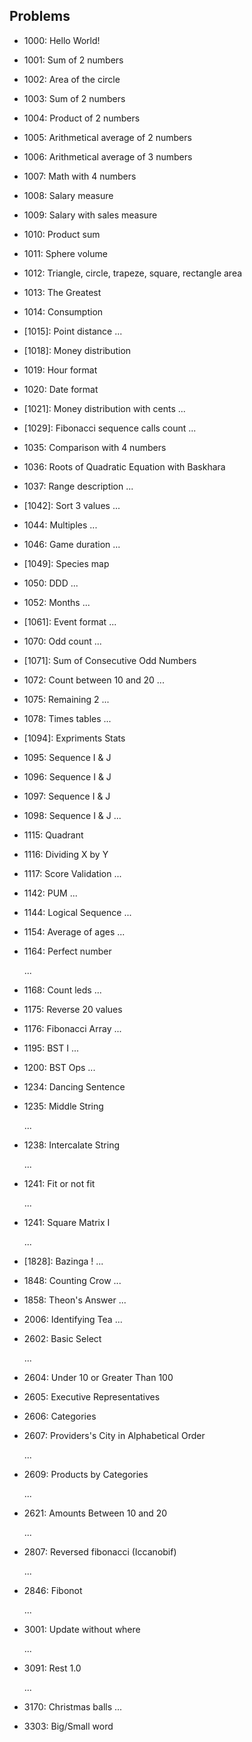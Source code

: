 ## Problems

* 1000: Hello World!

* 1001: Sum of 2 numbers

* 1002: Area of the circle

* 1003: Sum of 2 numbers

* 1004: Product of 2 numbers

* 1005: Arithmetical average of 2 numbers

* 1006: Arithmetical average of 3 numbers

* 1007: Math with 4 numbers

* 1008: Salary measure

* 1009: Salary with sales measure

* 1010: Product sum

* 1011: Sphere volume

* 1012: Triangle, circle, trapeze, square, rectangle area

* 1013: The Greatest

* 1014: Consumption

* [1015]: Point distance
  ...

* [1018]: Money distribution

* 1019: Hour format

* 1020: Date format

* [1021]: Money distribution with cents
  ...

* [1029]: Fibonacci sequence calls count
  ...

* 1035: Comparison with 4 numbers

* 1036: Roots of Quadratic Equation with Baskhara

* 1037: Range description
  ...

* [1042]: Sort 3 values
  ...

* 1044: Multiples
  ...

* 1046: Game duration
  ...

* [1049]: Species map

* 1050: DDD
  ...

* 1052: Months
  ...

* [1061]: Event format
  ...

* 1070: Odd count
  ...

* [1071]: Sum of Consecutive Odd Numbers

* 1072: Count between 10 and 20
  ...

* 1075: Remaining 2
  ...

* 1078: Times tables
  ...

* [1094]: Expriments Stats

* 1095: Sequence I & J

* 1096: Sequence I & J

* 1097: Sequence I & J

* 1098: Sequence I & J
  ...

* 1115: Quadrant

* 1116: Dividing X by Y

* 1117: Score Validation
  ...

* 1142: PUM
  ...

* 1144: Logical Sequence
  ...

* 1154: Average of ages
  ...

* 1164:  Perfect number

  ...

* 1168: Count leds
  ...

* 1175: Reverse 20 values

* 1176: Fibonacci Array
  ...

* 1195: BST I
  ...

* 1200: BST Ops
  ...

* 1234: Dancing Sentence

* 1235: Middle String

  ...

* 1238: Intercalate String

  ...

* 1241: Fit or not fit

  ...

* 1241: Square Matrix I

  ...

* [1828]: Bazinga !
  ...

* 1848: Counting Crow
  ...

* 1858: Theon's Answer
  ...

* 2006: Identifying Tea
  ...

* 2602: Basic Select

  ...

* 2604: Under 10 or Greater Than 100

* 2605: Executive Representatives

* 2606: Categories

* 2607: Providers's City in Alphabetical Order

  ...

* 2609: Products by Categories

  ...

* 2621: Amounts Between 10 and 20

  ...

* 2807: Reversed fibonacci (Iccanobif)

  ...

* 2846: Fibonot

  ...

* 3001: Update without where

  ...

* 3091: Rest 1.0

  ...

* 3170: Christmas balls
  ...

* 3303: Big/Small word
